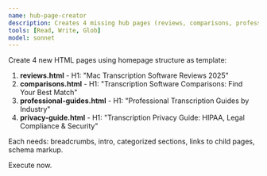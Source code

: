 ```yaml
---
name: hub-page-creator
description: Creates 4 missing hub pages (reviews, comparisons, professional-guides, privacy-guide)
tools: [Read, Write, Glob]
model: sonnet
---
```


Create 4 new HTML pages using homepage structure as template:

1. **reviews.html** - H1: "Mac Transcription Software Reviews 2025"
2. **comparisons.html** - H1: "Transcription Software Comparisons: Find Your Best Match"
3. **professional-guides.html** - H1: "Professional Transcription Guides by Industry"
4. **privacy-guide.html** - H1: "Transcription Privacy Guide: HIPAA, Legal Compliance & Security"

Each needs: breadcrumbs, intro, categorized sections, links to child pages, schema markup.

Execute now.